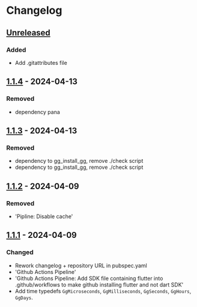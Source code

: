 # Changelog

## [Unreleased]

### Added

- Add .gitattributes file

## [1.1.4] - 2024-04-13

### Removed

- dependency pana

## [1.1.3] - 2024-04-13

### Removed

- dependency to gg\_install\_gg, remove ./check script
- dependency to gg\_install\_gg, remove ./check script

## [1.1.2] - 2024-04-09

### Removed

- 'Pipline: Disable cache'

## [1.1.1] - 2024-04-09

### Changed

- Rework changelog + repository URL in pubspec.yaml
- 'Github Actions Pipeline'
- 'Github Actions Pipeline: Add SDK file containing flutter into .github/workflows to make github installing flutter and not dart SDK'
- Add time typedefs `GgMicroseconds`, `GgMilliseconds`, `GgSeconds`,
`GgHours`, `GgDays`.

[Unreleased]: https://github.com/inlavigo/gg_typedefs/compare/1.1.4...HEAD
[1.1.4]: https://github.com/inlavigo/gg_typedefs/compare/1.1.3...1.1.4
[1.1.3]: https://github.com/inlavigo/gg_typedefs/compare/1.1.2...1.1.3
[1.1.2]: https://github.com/inlavigo/gg_typedefs/compare/1.1.1...1.1.2
[1.1.1]: https://github.com/inlavigo/gg_typedefs/tag/%tag
